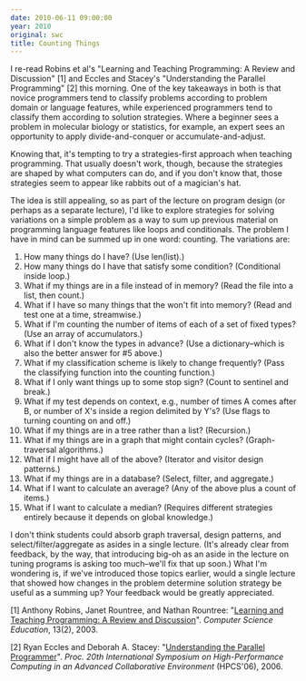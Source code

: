 ```yaml
---
date: 2010-06-11 09:00:00
year: 2010
original: swc
title: Counting Things
---
```

<p>I re-read Robins et al's "Learning and Teaching Programming: A Review and Discussion" [1] and Eccles and Stacey's "Understanding the Parallel Programming" [2] this morning. One of the key takeaways in both is that novice programmers tend to classify problems according to problem domain or language features, while experienced programmers tend to classify them according to solution strategies. Where a beginner sees a problem in molecular biology or statistics, for example, an expert sees an opportunity to apply divide-and-conquer or accumulate-and-adjust.</p>
<p>Knowing that, it's tempting to try a strategies-first approach when teaching programming. That usually doesn't work, though, because the strategies are shaped by what computers can do, and if you don't know that, those strategies seem to appear like rabbits out of a magician's hat.</p>
<p>The idea is still appealing, so as part of the lecture on program design (or perhaps as a separate lecture), I'd like to explore strategies for solving variations on a simple problem as a way to sum up previous material on programming language features like loops and conditionals. The problem I have in mind can be summed up in one word: counting. The variations are:</p>
<ol>
<li>How many things do I have? (Use len(list).)</li>
<li>How many things do I have that satisfy some condition? (Conditional inside loop.)</li>
<li>What if my things are in a file instead of in memory? (Read the file into a list, then count.)</li>
<li>What if I have so many things that the won't fit into memory? (Read and test one at a time, streamwise.)</li>
<li>What if I'm counting the number of items of each of a set of fixed types? (Use an array of accumulators.)</li>
<li>What if I don't know the types in advance? (Use a dictionary–which is also the better answer for #5 above.)</li>
<li>What if my classification scheme is likely to change frequently? (Pass the classifying function into the counting function.)</li>
<li>What if I only want things up to some stop sign? (Count to sentinel and break.)</li>
<li>What if my test depends on context, e.g., number of times A comes after B, or number of X's inside a region delimited by Y's? (Use flags to turning counting on and off.)</li>
<li>What if my things are in a tree rather than a list? (Recursion.)</li>
<li>What if my things are in a graph that might contain cycles? (Graph-traversal algorithms.)</li>
<li>What if I might have all of the above? (Iterator and visitor design patterns.)</li>
<li>What if my things are in a database? (Select, filter, and aggregate.)</li>
<li>What if I want to calculate an average? (Any of the above plus a count of items.)</li>
<li>What if I want to calculate a median? (Requires different strategies entirely because it depends on global knowledge.)</li>
</ol>
<p>I don't think students could absorb graph traversal, design patterns, and select/filter/aggregate as asides in a single lecture. (It's already clear from feedback, by the way, that introducing big-oh as an aside in the lecture on tuning programs is asking too much–we'll fix that up soon.) What I'm wondering is, if we've introduced those topics earlier, would a single lecture that showed how changes in the problem determine solution strategy be useful as a summing up? Your feedback would be greatly appreciated.</p>
<p>[1] Anthony Robins, Janet Rountree, and Nathan Rountree: "<a href="http://citeseerx.ist.psu.edu/viewdoc/download?doi=10.1.1.100.9130&amp;rep=rep1&amp;type=pdf">Learning and Teaching Programming: A Review and Discussion</a>". <em>Computer Science Education</em>, 13(2), 2003.</p>
<p>[2] Ryan Eccles and Deborah A. Stacey: "<a href="http://portal.acm.org/citation.cfm?id=1135771.1136120">Understanding the Parallel Programmer</a>". <em>Proc. 20th International  Symposium on High-Performance Computing in an Advanced Collaborative  Environment</em> (HPCS'06), 2006.</p>
